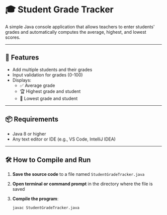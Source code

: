 # 🎓 Student Grade Tracker

A simple Java console application that allows teachers to enter students' grades and automatically computes the average, highest, and lowest scores.

---

## 🚀 Features

- Add multiple students and their grades
- Input validation for grades (0-100)
- Displays:
  - ✅ Average grade
  - 🏆 Highest grade and student
  - 🐢 Lowest grade and student

---

## 📦 Requirements

- Java 8 or higher
- Any text editor or IDE (e.g., VS Code, IntelliJ IDEA)

---

## 🛠️ How to Compile and Run

1. **Save the source code** to a file named `StudentGradeTracker.java`

2. **Open terminal or command prompt** in the directory where the file is saved

3. **Compile the program**:
   ```bash
   javac StudentGradeTracker.java
